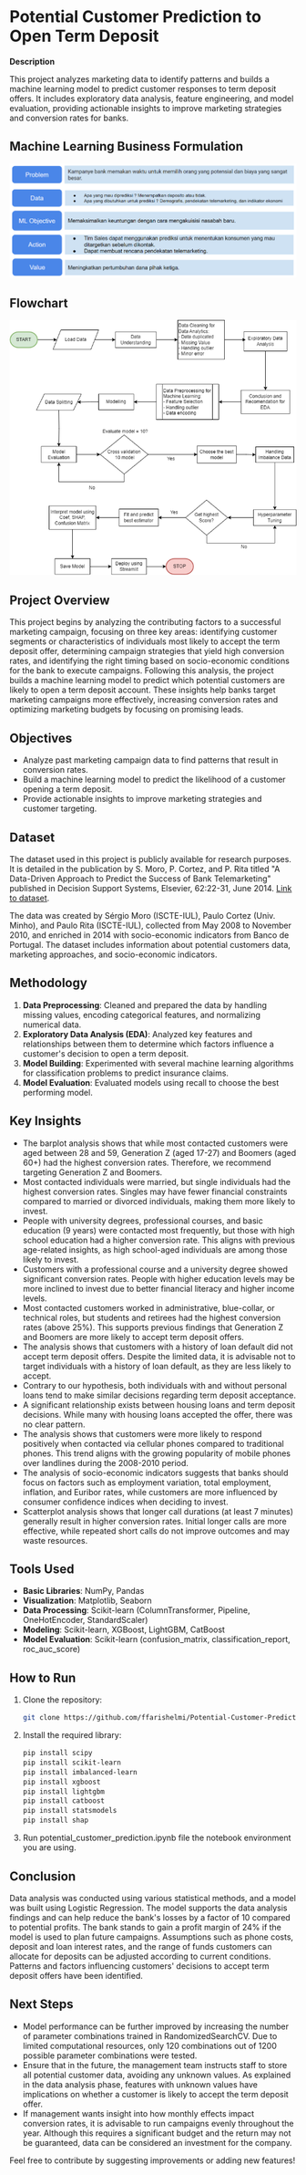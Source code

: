 # Potential Customer Prediction to Open Term Deposit

**Description**

This project analyzes marketing data to identify patterns and builds a machine learning model to predict customer responses to term deposit offers. It includes exploratory data analysis, feature engineering, and model evaluation, providing actionable insights to improve marketing strategies and conversion rates for banks.

## Machine Learning Business Formulation
![image](https://github.com/ffarishelmi/Potential-Customer-Prediction-to-Open-Term-Deposit/blob/main/img/ML%20business%20formulation.png)

## Flowchart
![image](https://github.com/ffarishelmi/Potential-Customer-Prediction-to-Open-Term-Deposit/blob/main/img/Flowchart%20final%20project.png)

## Project Overview

This project begins by analyzing the contributing factors to a successful marketing campaign, focusing on three key areas: identifying customer segments or characteristics of individuals most likely to accept the term deposit offer, determining campaign strategies that yield high conversion rates, and identifying the right timing based on socio-economic conditions for the bank to execute campaigns. Following this analysis, the project builds a machine learning model to predict which potential customers are likely to open a term deposit account. These insights help banks target marketing campaigns more effectively, increasing conversion rates and optimizing marketing budgets by focusing on promising leads.

## Objectives

- Analyze past marketing campaign data to find patterns that result in conversion rates.
- Build a machine learning model to predict the likelihood of a customer opening a term deposit.
- Provide actionable insights to improve marketing strategies and customer targeting.

## Dataset

The dataset used in this project is publicly available for research purposes. It is detailed in the publication by S. Moro, P. Cortez, and P. Rita titled "A Data-Driven Approach to Predict the Success of Bank Telemarketing" published in Decision Support Systems, Elsevier, 62:22-31, June 2014. [Link to dataset](http://archive.ics.uci.edu/ml/datasets/Bank+Marketing).

The data was created by Sérgio Moro (ISCTE-IUL), Paulo Cortez (Univ. Minho), and Paulo Rita (ISCTE-IUL), collected from May 2008 to November 2010, and enriched in 2014 with socio-economic indicators from Banco de Portugal. The dataset includes information about potential customers data, marketing approaches, and socio-economic indicators.

## Methodology

1. **Data Preprocessing**: Cleaned and prepared the data by handling missing values, encoding categorical features, and normalizing numerical data.
2. **Exploratory Data Analysis (EDA)**: Analyzed key features and relationships between them to determine which factors influence a customer's decision to open a term deposit.
3. **Model Building**: Experimented with several machine learning algorithms for classification problems to predict insurance claims.
4. **Model Evaluation**: Evaluated models using recall to choose the best performing model.

## Key Insights

- The barplot analysis shows that while most contacted customers were aged between 28 and 59, Generation Z (aged 17-27) and Boomers (aged 60+) had the highest conversion rates. Therefore, we recommend targeting Generation Z and Boomers.
- Most contacted individuals were married, but single individuals had the highest conversion rates. Singles may have fewer financial constraints compared to married or divorced individuals, making them more likely to invest.
- People with university degrees, professional courses, and basic education (9 years) were contacted most frequently, but those with high school education had a higher conversion rate. This aligns with previous age-related insights, as high school-aged individuals are among those likely to invest.
- Customers with a professional course and a university degree showed significant conversion rates. People with higher education levels may be more inclined to invest due to better financial literacy and higher income levels.
- Most contacted customers worked in administrative, blue-collar, or technical roles, but students and retirees had the highest conversion rates (above 25%). This supports previous findings that Generation Z and Boomers are more likely to accept term deposit offers.
- The analysis shows that customers with a history of loan default did not accept term deposit offers. Despite the limited data, it is advisable not to target individuals with a history of loan default, as they are less likely to accept.
- Contrary to our hypothesis, both individuals with and without personal loans tend to make similar decisions regarding term deposit acceptance.
- A significant relationship exists between housing loans and term deposit decisions. While many with housing loans accepted the offer, there was no clear pattern.
- The analysis shows that customers were more likely to respond positively when contacted via cellular phones compared to traditional phones. This trend aligns with the growing popularity of mobile phones over landlines during the 2008-2010 period.
- The analysis of socio-economic indicators suggests that banks should focus on factors such as employment variation, total employment, inflation, and Euribor rates, while customers are more influenced by consumer confidence indices when deciding to invest.
- Scatterplot analysis shows that longer call durations (at least 7 minutes) generally result in higher conversion rates. Initial longer calls are more effective, while repeated short calls do not improve outcomes and may waste resources.

## Tools Used

- **Basic Libraries**: NumPy, Pandas
- **Visualization**: Matplotlib, Seaborn
- **Data Processing**: Scikit-learn (ColumnTransformer, Pipeline, OneHotEncoder, StandardScaler)
- **Modeling**: Scikit-learn, XGBoost, LightGBM, CatBoost
- **Model Evaluation**: Scikit-learn (confusion\_matrix, classification\_report, roc\_auc\_score)

## How to Run

1. Clone the repository:
   ```sh
   git clone https://github.com/ffarishelmi/Potential-Customer-Prediction-to-Open-Term-Deposit.git
   ```
2. Install the required library:
   ```sh
   pip install scipy
   pip install scikit-learn
   pip install imbalanced-learn
   pip install xgboost
   pip install lightgbm
   pip install catboost
   pip install statsmodels
   pip install shap
   ```
3. Run potential_customer_prediction.ipynb file the notebook environment you are using.

## Conclusion

Data analysis was conducted using various statistical methods, and a model was built using Logistic Regression. The model supports the data analysis findings and can help reduce the bank's losses by a factor of 10 compared to potential profits. The bank stands to gain a profit margin of 24% if the model is used to plan future campaigns. Assumptions such as phone costs, deposit and loan interest rates, and the range of funds customers can allocate for deposits can be adjusted according to current conditions. Patterns and factors influencing customers' decisions to accept term deposit offers have been identified.

## Next Steps

- Model performance can be further improved by increasing the number of parameter combinations trained in RandomizedSearchCV. Due to limited computational resources, only 120 combinations out of 1200 possible parameter combinations were tested.
- Ensure that in the future, the management team instructs staff to store all potential customer data, avoiding any unknown values. As explained in the data analysis phase, features with unknown values have implications on whether a customer is likely to accept the term deposit offer.
- If management wants insight into how monthly effects impact conversion rates, it is advisable to run campaigns evenly throughout the year. Although this requires a significant budget and the return may not be guaranteed, data can be considered an investment for the company.

Feel free to contribute by suggesting improvements or adding new features!
